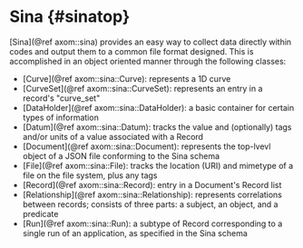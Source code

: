 Sina {#sinatop}
=========

[Sina](@ref axom::sina) provides an easy way to collect data directly within codes and output them to a common file format designed. This is accomplished in an object oriented manner through the following classes:

- [Curve](@ref axom::sina::Curve): represents a 1D curve
- [CurveSet](@ref axom::sina::CurveSet): represents an entry in a record's "curve_set"
- [DataHolder](@ref axom::sina::DataHolder): a basic container for certain types of information
- [Datum](@ref axom::sina::Datum): tracks the value and (optionally) tags and/or units of a value associated with a Record
- [Document](@ref axom::sina::Document): represents the top-lvevl object of a JSON file conforming to the Sina schema
- [File](@ref axom::sina::File): tracks the location (URI) and mimetype of a file on the file system, plus any tags
- [Record](@ref axom::sina::Record): entry in a Document's Record list
- [Relationship](@ref axom::sina::Relationship): represents correlations between records; consists of three parts: a subject, an object, and a predicate
- [Run](@ref axom::sina::Run): a subtype of Record corresponding to a single run of an application, as specified in the Sina schema